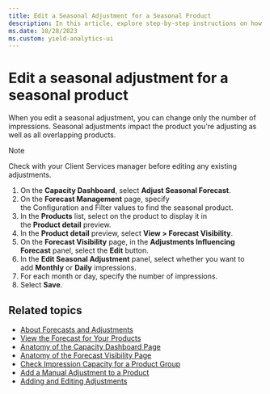 ```yaml
---
title: Edit a Seasonal Adjustment for a Seasonal Product
description: In this article, explore step-by-step instructions on how to edit a seasonal adjustment for a seasonal product.
ms.date: 10/28/2023
ms.custom: yield-analytics-ui
---
```


# Edit a seasonal adjustment for a seasonal product

When you edit a seasonal adjustment, you can change only the number of impressions. Seasonal adjustments impact the product you're adjusting as well as all overlapping products.

> [!NOTE]
> Check with your Client Services manager before editing any existing adjustments.

1. On the **Capacity Dashboard**, select **Adjust Seasonal Forecast**.
1. On the **Forecast Management** page, specify the Configuration and Filter values to find the seasonal product.
1. In the **Products** list, select on the product to display it in the **Product detail** preview.
1. In the **Product detail** preview, select **View \> Forecast Visibility**.
1. On the **Forecast Visibility** page, in the **Adjustments Influencing Forecast** panel, select the **Edit** button.
1. In the **Edit Seasonal Adjustment** panel, select whether you want to add **Monthly** or **Daily** impressions.
1. For each month or day, specify the number of impressions.
1. Select **Save**.

## Related topics

- [About Forecasts and Adjustments](about-forecasts-and-adjustments.md)
- [View the Forecast for Your Products](view-your-products-forecast.md)
- [Anatomy of the Capacity Dashboard Page](anatomy-of-the-capacity-dashboard-page.md)
- [Anatomy of the Forecast Visibility Page](forecast-visibility-page-anatomy.md)
- [Check Impression Capacity for a Product Group](check-impression-capacity-for-a-product-group.md)
- [Add a Manual Adjustment to a Product](add-a-manual-adjustment-to-a-product.md)
- [Adding and Editing Adjustments](adding-and-editing-adjustments.md)

